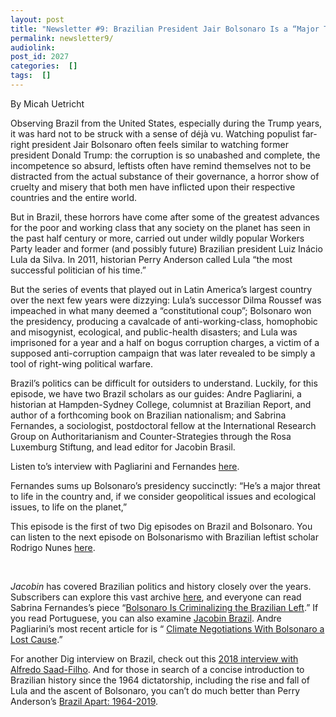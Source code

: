 ```yaml
---
layout: post
title: "Newsletter #9: Brazilian President Jair Bolsonaro Is a “Major Threat to Life on the Planet”"
permalink: newsletter9/
audiolink: 
post_id: 2027
categories:  []
tags:  []
---
```



By Micah Uetricht

Observing Brazil from the United States, especially during the Trump years, it was hard not to be struck with a sense of déjà vu. Watching populist far-right president Jair Bolsonaro often feels similar to watching former president Donald Trump: the corruption is so unabashed and complete, the incompetence so absurd, leftists often have remind themselves not to be distracted from the actual substance of their governance, a horror show of cruelty and misery that both men have inflicted upon their respective countries and the entire world.

But in Brazil, these horrors have come after some of the greatest advances for the poor and working class that any society on the planet has seen in the past half century or more, carried out under wildly popular Workers Party leader and former (and possibly future) Brazilian president Luiz Inácio Lula da Silva. In 2011, historian Perry Anderson called Lula “the most successful politician of his time.” 

But the series of events that played out in Latin America’s largest country over the next few years were dizzying: Lula’s successor Dilma Roussef was impeached in what many deemed a “constitutional coup”; Bolsonaro won the presidency, producing a cavalcade of anti-working-class, homophobic and misogynist, ecological, and public-health disasters; and Lula was imprisoned for a year and a half on bogus corruption charges, a victim of a supposed anti-corruption campaign that was later revealed to be simply a tool of right-wing political warfare. 

Brazil’s politics can be difficult for outsiders to understand. Luckily, for this episode, we have two Brazil scholars as our guides: Andre Pagliarini, a historian at Hampden-Sydney College, columnist at Brazilian Report, and author of a forthcoming book on Brazilian nationalism; and Sabrina Fernandes, a sociologist, postdoctoral fellow at the International Research Group on Authoritarianism and Counter-Strategies through the Rosa Luxemburg Stiftung, and lead editor for 
Jacobin Brasil.

Listen to’s interview with Pagliarini and Fernandes [here](https://www.thedigradio.com/podcast/brazil-w-sabrina-fernandes-andre-pagliarini/).

Fernandes sums up Bolsonaro’s presidency succinctly: “He’s a major threat to life in the country and, if we consider geopolitical issues and ecological issues, to life on the planet,” 

This episode is the first of two Dig
 episodes on Brazil and Bolsonaro. You can listen to the next episode on Bolsonarismo with Brazilian leftist scholar Rodrigo Nunes 
[here](https://www.thedigradio.com/podcast/bolsonarismo-with-rodrigo-nunes/).

 



*Jacobin* has covered Brazilian politics and history closely over the years. Subscribers can explore this vast archive [here](https://jacobinmag.com/location/brazil), and everyone can read Sabrina Fernandes’s piece “[Bolsonaro Is Criminalizing the Brazilian Left](https://www.jacobinmag.com/2021/08/jair-bolsonaro-brazil-law-and-order-far-right-politics).” If you read Portuguese, you can also examine 
[Jacobin Brazil](https://jacobin.com.br/). Andre Pagliarini’s most recent article for 
 is “
[Climate Negotiations With Bolsonaro a Lost Cause](https://brazilian.report/opinion/2021/11/11/climate-negotiations-bolsonaro/).” 

For another Dig interview on Brazil, check out this 
[2018 interview with Alfredo Saad-Filho](https://www.thedigradio.com/podcast/explaining-brazils-crisis-with-alfredo-saad-filho/). And for those in search of a concise introduction to Brazilian history since the 1964 dictatorship, including the rise and fall of Lula and the ascent of Bolsonaro, you can’t do much better than Perry Anderson’s 
[Brazil Apart: 1964-2019](https://www.versobooks.com/books/3100-brazil-apart).

 

